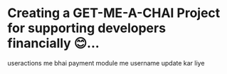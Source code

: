 # Creating a GET-ME-A-CHAI Project for supporting developers financially 😊...

useractions me bhai payment module me username update kar liye